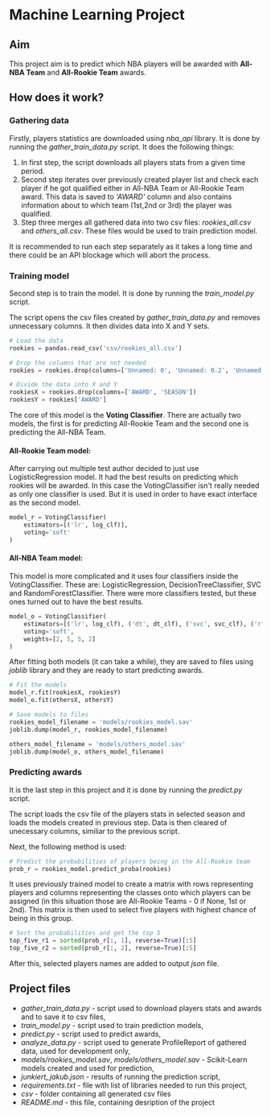 # Machine Learning Project

## Aim

This project aim is to predict which NBA players will be awarded with **All-NBA Team** and **All-Rookie Team** awards.

## How does it work?

### Gathering data
Firstly, players statistics are downloaded using *nba_api* library. It is done by running the *gather_train_data.py* script. It does the following things:

1. In first step, the script downloads all players stats from a given time period.
2. Second step iterates over previously created player list and check each player if he got qualified either in All-NBA Team or All-Rookie Team award. This data is saved to *'AWARD'* column and also contains information about to which team (1st,2nd or 3rd) the player was qualified.
3. Step three merges all gathered data into two csv files: *rookies_all.csv* and *others_all.csv*. These files would be used to train prediction model.

It is recommended to run each step separately as it takes a long time and there could be an API blockage which will abort the process.

### Training model
Second step is to train the model. It is done by running the *train_model.py* script.

The script opens the csv files created by *gather_train_data.py* and removes unnecessary columns. It then divides data into X and Y sets.
```python
# Load the data
rookies = pandas.read_csv('csv/rookies_all.csv')

# Drop the columns that are not needed
rookies = rookies.drop(columns=['Unnamed: 0', 'Unnamed: 0.2', 'Unnamed: 0.1', 'PLAYER_NAME', 'NICKNAME', 'TEAM_ABBREVIATION'])

# Divide the data into X and Y
rookiesX = rookies.drop(columns=['AWARD', 'SEASON'])
rookiesY = rookies['AWARD']
```
The core of this model is the **Voting Classifier**. There are actually two models, the first is for predicting All-Rookie Team and the second one is predicting the All-NBA Team.

#### All-Rookie Team model:
After carrying out multiple test author decided to just use LogisticRegression model. It had the best results on predicting which rookies will be awarded. In this case the VotingClassifier isn't really needed as only one classifier is used. But it is used in order to have exact interface as the second model.
```python
model_r = VotingClassifier(
    estimators=[('lr', log_clf)],
    voting='soft'
)
```
#### All-NBA Team model:
This model is more complicated and it uses four classifiers inside the VotingClassifier. These are: LogisticRegression, DecisionTreeClassifier, SVC and RandomForestClassifier. There were more classifiers tested, but these ones turned out to have the best results.
```python
model_o = VotingClassifier(
    estimators=[('lr', log_clf), ('dt', dt_clf), ('svc', svc_clf), ('rf', rf_clf)],
    voting='soft',
    weights=[2, 5, 5, 2]
)
```
After fitting both models (it can take a while), they are saved to files using *joblib* library and they are ready to start predicting awards.

```python
# Fit the models
model_r.fit(rookiesX, rookiesY)
model_o.fit(othersX, othersY)

# Save models to files
rookies_model_filename = 'models/rookies_model.sav'
joblib.dump(model_r, rookies_model_filename)

others_model_filename = 'models/others_model.sav'
joblib.dump(model_o, others_model_filename)
```

### Predicting awards
It is the last step in this project and it is done by running the *predict.py* script.

The script loads the csv file of the players stats in selected season and loads the models created in previous step. Data is then cleared of unecessary columns, similiar to the previous script.

Next, the following method is used:
```python
# Predict the probabilities of players being in the All-Rookie team
prob_r = rookies_model.predict_proba(rookies)
```
It uses previously trained model to create a matrix with rows representing players and columns representing the classes onto which players can be assigned (in this situation those are All-Rookie Teams - 0 if None, 1st or 2nd). This matrix is then used to select five players with highest chance of being in this group.

```python
# Sort the probabilities and get the top 5
top_five_r1 = sorted(prob_r[:, 1], reverse=True)[:5]
top_five_r2 = sorted(prob_r[:, 2], reverse=True)[:5]
```

After this, selected players names are added to output *json* file.

## Project files

- *gather_train_data.py* - script used to download players stats and awards and to save it to csv files,
- *train_model.py* - script used to train prediction models,
- *predict.py* - script used to predict awards,
- *analyze_data.py* - script used to generate ProfileReport of gathered data, used for development only,
- *models/rookies_model.sav*, *models/others_model.sav* - Scikit-Learn models created and used for prediction,
- *junkiert_jakub.json* - results of running the prediction script,
- *requirements.txt* - file with list of libraries needed to run this project,
- *csv* - folder containing all generated csv files
- *README.md* - this file, containing desription of the project
